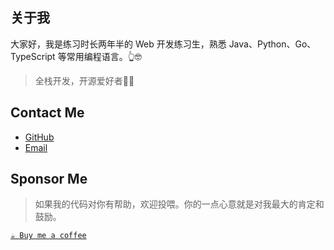 ## 关于我

大家好，我是练习时长两年半的 Web 开发练习生，熟悉 Java、Python、Go、TypeScript 等常用编程语言。👆🤓

> 全栈开发，开源爱好者🧑‍💻

<!-- feed start -->
<!-- feed end -->

## Contact Me

- [GitHub](https://github.com/liuyuhe666)
- [Email](mailto:cnliuyuhe@gmail.com)

## Sponsor Me

> 如果我的代码对你有帮助，欢迎投喂。你的一点心意就是对我最大的肯定和鼓励。

[`☕ Buy me a coffee`](https://github.com/lyh-gzh/buy-me-a-coffee)

<!--
## Hi there 👋

**Here are some ideas to get you started:**

🙋‍♀️ A short introduction - what is your organization all about?
🌈 Contribution guidelines - how can the community get involved?
👩‍💻 Useful resources - where can the community find your docs? Is there anything else the community should know?
🍿 Fun facts - what does your team eat for breakfast?
🧙 Remember, you can do mighty things with the power of [Markdown](https://docs.github.com/github/writing-on-github/getting-started-with-writing-and-formatting-on-github/basic-writing-and-formatting-syntax)
-->
